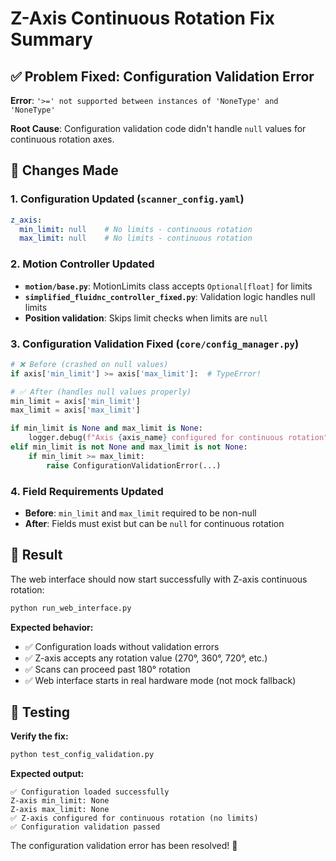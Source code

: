 # Z-Axis Continuous Rotation Fix Summary

## ✅ Problem Fixed: Configuration Validation Error

**Error**: `'>=' not supported between instances of 'NoneType' and 'NoneType'`

**Root Cause**: Configuration validation code didn't handle `null` values for continuous rotation axes.

## 🔧 Changes Made

### 1. **Configuration Updated (`scanner_config.yaml`)**
```yaml
z_axis:
  min_limit: null    # No limits - continuous rotation  
  max_limit: null    # No limits - continuous rotation
```

### 2. **Motion Controller Updated**
- **`motion/base.py`**: MotionLimits class accepts `Optional[float]` for limits
- **`simplified_fluidnc_controller_fixed.py`**: Validation logic handles null limits
- **Position validation**: Skips limit checks when limits are `null`

### 3. **Configuration Validation Fixed (`core/config_manager.py`)**
```python
# ❌ Before (crashed on null values)
if axis['min_limit'] >= axis['max_limit']:  # TypeError!

# ✅ After (handles null values properly)
min_limit = axis['min_limit']
max_limit = axis['max_limit']

if min_limit is None and max_limit is None:
    logger.debug(f"Axis {axis_name} configured for continuous rotation")
elif min_limit is not None and max_limit is not None:
    if min_limit >= max_limit:
        raise ConfigurationValidationError(...)
```

### 4. **Field Requirements Updated**
- **Before**: `min_limit` and `max_limit` required to be non-null
- **After**: Fields must exist but can be `null` for continuous rotation

## 🎯 Result

The web interface should now start successfully with Z-axis continuous rotation:

```bash
python run_web_interface.py
```

**Expected behavior:**
- ✅ Configuration loads without validation errors
- ✅ Z-axis accepts any rotation value (270°, 360°, 720°, etc.)
- ✅ Scans can proceed past 180° rotation
- ✅ Web interface starts in real hardware mode (not mock fallback)

## 🧪 Testing

**Verify the fix:**
```bash
python test_config_validation.py
```

**Expected output:**
```
✅ Configuration loaded successfully
Z-axis min_limit: None
Z-axis max_limit: None  
✅ Z-axis configured for continuous rotation (no limits)
✅ Configuration validation passed
```

The configuration validation error has been resolved! 🎉